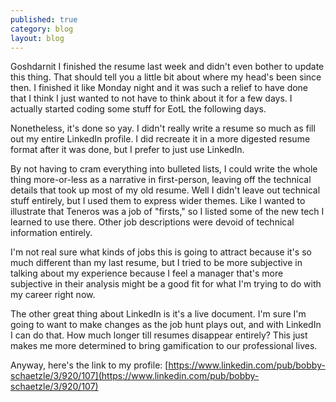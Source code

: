 ```yaml
---
published: true
category: blog
layout: blog
---
```

Goshdarnit I finished the resume last week and didn't even bother to update this thing. That should tell you a little bit about where my head's been since then. I finished it like Monday night and it was such a relief to have done that I think I just wanted to not have to think about it for a few days. I actually started coding some stuff for EotL the following days.
<!-- more -->
Nonetheless, it's done so yay. I didn't really write a resume so much as fill out my entire LinkedIn profile. I did recreate it in a more digested resume format after it was done, but I prefer to just use LinkedIn.

By not having to cram everything into bulleted lists, I could write the whole thing more-or-less as a narrative in first-person, leaving off the technical details that took up most of my old resume. Well I didn't leave out technical stuff entirely, but I used them to express wider themes. Like I wanted to illustrate that Teneros was a job of "firsts," so I listed some of the new tech I learned to use there. Other job descriptions were devoid of technical information entirely.

I'm not real sure what kinds of jobs this is going to attract because it's so much different than my last resume, but I tried to be more subjective in talking about my experience because I feel a manager that's more subjective in their analysis might be a good fit for what I'm trying to do with my career right now. 

The other great thing about LinkedIn is it's a live document. I'm sure I'm going to want to make changes as the job hunt plays out, and with LinkedIn I can do that. How much longer till resumes disappear entirely? This just makes me more determined to bring gamification to our professional lives.

Anyway, here's the link to my profile:
[https://www.linkedin.com/pub/bobby-schaetzle/3/920/107](https://www.linkedin.com/pub/bobby-schaetzle/3/920/107)
